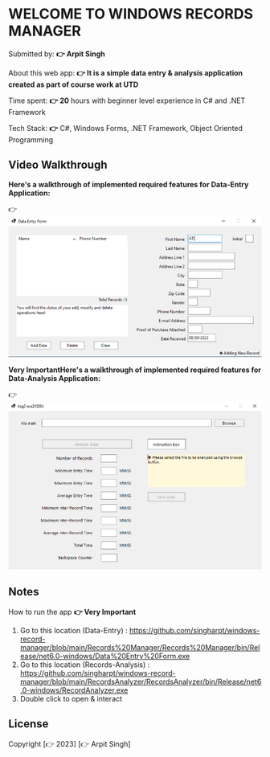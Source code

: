 # WELCOME TO WINDOWS RECORDS MANAGER

Submitted by: **👉 Arpit Singh**

About this web app: **👉 It is a simple data entry & analysis application created as part of course work at UTD**

Time spent: **👉 20** hours with beginner level experience in C# and .NET Framework

Tech Stack: **👉** C#, Windows Forms, .NET Framework, Object Oriented Programming

## Video Walkthrough

**Here's a walkthrough of implemented required features for Data-Entry Application:**

👉<img src='https://github.com/singharpt/windows-record-manager/blob/main/data-entry.gif' title='Data Entry Application Walkthrough' width='' alt='Video Walkthrough' />

**Very ImportantHere's a walkthrough of implemented required features for Data-Analysis Application:**

👉<img src='https://github.com/singharpt/windows-record-manager/blob/main/RecordsAnalyzer/screenshots/records-analyzer.gif' title='Data Analysis Application Walkthrough' width='' alt='Video Walkthrough' />

## Notes

How to run the app **👉 Very Important**

1. Go to this location (Data-Entry) : https://github.com/singharpt/windows-record-manager/blob/main/Records%20Manager/Records%20Manager/bin/Release/net6.0-windows/Data%20Entry%20Form.exe
2. Go to this location (Records-Analysis) : https://github.com/singharpt/windows-record-manager/blob/main/RecordsAnalyzer/RecordsAnalyzer/bin/Release/net6.0-windows/RecordAnalyzer.exe
3. Double click to open & interact


## License

Copyright [👉 2023] [👉 Arpit Singh]
